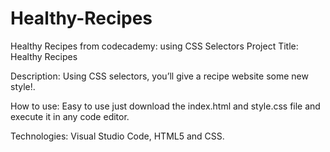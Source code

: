 # Healthy-Recipes
Healthy Recipes from codecademy: using CSS Selectors
Project Title: Healthy Recipes

Description: Using CSS selectors, you’ll give a recipe website some new style!. 

How to use: Easy to use just download the index.html and style.css file and execute it in any code editor.   

 Technologies: Visual Studio Code, HTML5 and CSS. 

 
